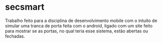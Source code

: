 # secsmart

Trabalho feito para a disciplina de desenvolvimento mobile com o intuito de simular uma tranca de porta feita com o android,
ligado com um site feito para mostrar se as portas, no qual teria esse sistema, estão abertas ou fechadas.
